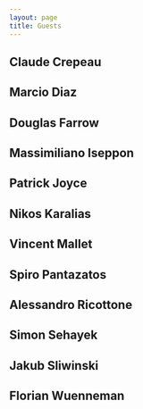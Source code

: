 ```yaml
---
layout: page
title: Guests 
---
```


## Claude Crepeau

## Marcio Diaz

## Douglas Farrow

## Massimiliano Iseppon

## Patrick Joyce

## Nikos Karalias

## Vincent Mallet

## Spiro Pantazatos

## Alessandro Ricottone

## Simon Sehayek

## Jakub Sliwinski

## Florian Wuenneman






